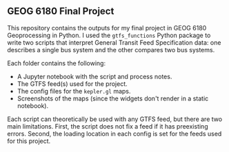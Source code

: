 ## GEOG 6180 Final Project

This repository contains the outputs for my final project in GEOG 6180 Geoprocessing in Python. I used the `gtfs_functions` Python package to write two scripts that interpret General Transit Feed Specification data: one describes a single bus system and the other compares two bus systems.

Each folder contains the following: 
* A Jupyter notebook with the script and process notes.
* The GTFS feed(s) used for the project.
* The config files for the `kepler.gl` maps.
* Screenshots of the maps (since the widgets don't render in a static notebook).

Each script can theoretically be used with any GTFS feed, but there are two main limitations. First, the script does not fix a feed if it has preexisting errors. Second, the loading location in each config is set for the feeds used for this project.